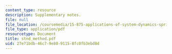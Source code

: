 ```yaml
---
content_type: resource
description: Supplementary notes.
file: null
file_location: /coursemedia/15-875-applications-of-system-dynamics-spring-2004/27e71bdb46c79e8091158fc0fb3ebd8d_stnd_method.pdf
file_type: application/pdf
resourcetype: Document
title: stnd_method.pdf
uid: 27e71bdb-46c7-9e80-9115-8fc0fb3ebd8d
---
```

